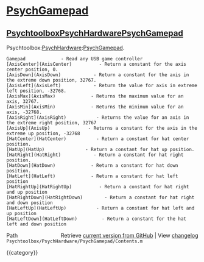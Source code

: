 # [PsychGamepad](PsychGamepad)
## [Psychtoolbox](Psychtoolbox)[PsychHardware](PsychHardware)[PsychGamepad](PsychGamepad)

Psychtoolbox:[PsychHardware](PsychHardware):[PsychGamepad](PsychGamepad).  
  
  
    Gamepad             - Read any USB game controller  
    [AxisCenter](AxisCenter)          - Return a constant for the axis center position, 0.  
    [AxisDown](AxisDown)            - Return a constant for the axis in the extreme down position, 32767.  
    [AxisLeft](AxisLeft)            - Return the value for axis in extreme left position, -32768.  
    [AxisMax](AxisMax)             - Returns the maximum value for an axis, 32767.  
    [AxisMin](AxisMin)             - Returns the minimum value for an axis, -32768.  
    [AxisRight](AxisRight)           - Returns the value for an axis in the extreme right position, 32767  
    [AxisUp](AxisUp)              - Returns a constant for the axis in the extreme up position, -32768  
    [HatCenter](HatCenter)           - Return a constant for hat center position.   
    [HatUp](HatUp)               - Return a constant for hat up position.  
    [HatRight](HatRight)            - Return a constant for hat right position.  
    [HatDown](HatDown)             - Return a constant for hat down position.  
    [HatLeft](HatLeft)             - Return a constant for hat left position  
    [HatRightUp](HatRightUp)          - Return a constant for hat right and up position  
    [HatRightDown](HatRightDown)        - Return a constant for hat right and down position  
    [HatLeftUp](HatLeftUp)           - Return a constant for hat left and up position  
    [HatLeftDown](HatLeftDown)         - Return a constant for the hat left and down position  




<div class="code_header" style="text-align:right;">
  <span style="float:left;">Path&nbsp;&nbsp;</span> <span class="counter">Retrieve <a href=
  "https://raw.github.com/Psychtoolbox-3/Psychtoolbox-3/beta/Psychtoolbox/PsychHardware/PsychGamepad/Contents.m">current version from GitHub</a> | View <a href=
  "https://github.com/Psychtoolbox-3/Psychtoolbox-3/commits/beta/Psychtoolbox/PsychHardware/PsychGamepad/Contents.m">changelog</a></span>
</div>
<div class="code">
  <code>Psychtoolbox/PsychHardware/PsychGamepad/Contents.m</code>
</div>

{{category}}